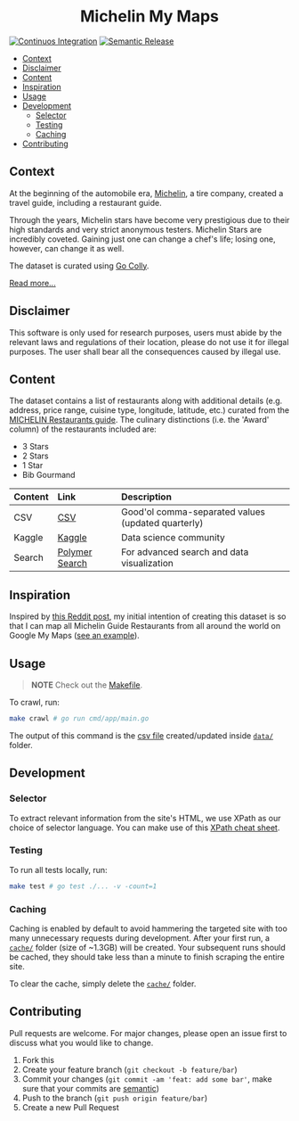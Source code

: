 <h1 align="center"><strong>Michelin My Maps</strong></h1>

[![Continuos Integration](https://github.com/ngshiheng/michelin-my-maps/actions/workflows/ci.yml/badge.svg)](https://github.com/ngshiheng/michelin-my-maps/actions/workflows/ci.yml)
[![Semantic Release](https://github.com/ngshiheng/michelin-my-maps/actions/workflows/release.yml/badge.svg)](https://github.com/ngshiheng/michelin-my-maps/actions/workflows/release.yml)

- [Context](#context)
- [Disclaimer](#disclaimer)
- [Content](#content)
- [Inspiration](#inspiration)
- [Usage](#usage)
- [Development](#development)
  - [Selector](#selector)
  - [Testing](#testing)
  - [Caching](#caching)
- [Contributing](#contributing)

## Context

At the beginning of the automobile era, [Michelin](https://www.michelin.com/), a tire company, created a travel guide, including a restaurant guide.

Through the years, Michelin stars have become very prestigious due to their high standards and very strict anonymous testers. Michelin Stars are incredibly coveted. Gaining just one can change a chef's life; losing one, however, can change it as well.

The dataset is curated using [Go Colly](https://github.com/gocolly/colly).

[Read more...](https://jerrynsh.com/how-i-scraped-michelin-guide-using-golang/)

## Disclaimer

This software is only used for research purposes, users must abide by the relevant laws and regulations of their location, please do not use it for illegal purposes. The user shall bear all the consequences caused by illegal use.

## Content

The dataset contains a list of restaurants along with additional details (e.g. address, price range, cuisine type, longitude, latitude, etc.) curated from the [MICHELIN Restaurants guide](https://guide.michelin.com/en/restaurants). The culinary distinctions (i.e. the 'Award' column) of the restaurants included are:

-   3 Stars
-   2 Stars
-   1 Star
-   Bib Gourmand

| Content | Link                                                                                                           | Description                                        |
| :------ | :------------------------------------------------------------------------------------------------------------- | :------------------------------------------------- |
| CSV     | [CSV](./data/michelin_my_maps.csv)                                                                             | Good'ol comma-separated values (updated quarterly) |
| Kaggle  | [Kaggle](https://www.kaggle.com/ngshiheng/michelin-guide-restaurants-2021)                                     | Data science community                             |
| Search  | [Polymer Search](https://app.polymersearch.com/jerrynsh/michelin_my_maps/23436316-69d3-4e72-8171-bb5dacf6d490) | For advanced search and data visualization         |

## Inspiration

Inspired by [this Reddit post](https://www.reddit.com/r/singapore/comments/pqnjd2/singapore_michelin_guide_2021_map/), my initial intention of creating this dataset is so that I can map all Michelin Guide Restaurants from all around the world on Google My Maps ([see an example](https://www.google.com/maps/d/edit?mid=1wSXxkPcNY50R78_T83tUZdZuYRk2L6jY&usp=sharing)).

## Usage

> **NOTE**
> Check out the [Makefile](./Makefile).

To crawl, run:

```sh
make crawl # go run cmd/app/main.go
```

The output of this command is the [csv file](./data/michelin_my_maps.csv) created/updated inside [`data/`](./data/) folder.

## Development

### Selector

To extract relevant information from the site's HTML, we use XPath as our choice of selector language. You can make use of this [XPath cheat sheet](https://devhints.io/xpath).

### Testing

To run all tests locally, run:

```sh
make test # go test ./... -v -count=1
```

### Caching

Caching is enabled by default to avoid hammering the targeted site with too many unnecessary requests during development. After your first run, a [`cache/`](./cache/) folder (size of ~1.3GB) will be created. Your subsequent runs should be cached, they should take less than a minute to finish scraping the entire site.

To clear the cache, simply delete the [`cache/`](./cache/) folder.

## Contributing

Pull requests are welcome. For major changes, please open an issue first to discuss what you would like to change.

1. Fork this
2. Create your feature branch (`git checkout -b feature/bar`)
3. Commit your changes (`git commit -am 'feat: add some bar'`, make sure that your commits are [semantic](https://www.conventionalcommits.org/en/v1.0.0/#summary))
4. Push to the branch (`git push origin feature/bar`)
5. Create a new Pull Request
